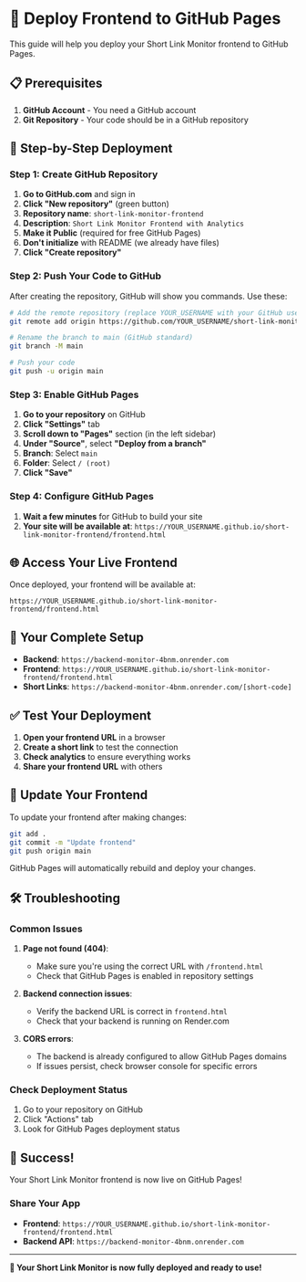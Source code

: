 # 🚀 Deploy Frontend to GitHub Pages

This guide will help you deploy your Short Link Monitor frontend to GitHub Pages.

## 📋 Prerequisites

1. **GitHub Account** - You need a GitHub account
2. **Git Repository** - Your code should be in a GitHub repository

## 🔧 Step-by-Step Deployment

### Step 1: Create GitHub Repository

1. **Go to GitHub.com** and sign in
2. **Click "New repository"** (green button)
3. **Repository name**: `short-link-monitor-frontend`
4. **Description**: `Short Link Monitor Frontend with Analytics`
5. **Make it Public** (required for free GitHub Pages)
6. **Don't initialize** with README (we already have files)
7. **Click "Create repository"**

### Step 2: Push Your Code to GitHub

After creating the repository, GitHub will show you commands. Use these:

```bash
# Add the remote repository (replace YOUR_USERNAME with your GitHub username)
git remote add origin https://github.com/YOUR_USERNAME/short-link-monitor-frontend.git

# Rename the branch to main (GitHub standard)
git branch -M main

# Push your code
git push -u origin main
```

### Step 3: Enable GitHub Pages

1. **Go to your repository** on GitHub
2. **Click "Settings"** tab
3. **Scroll down to "Pages"** section (in the left sidebar)
4. **Under "Source"**, select **"Deploy from a branch"**
5. **Branch**: Select `main`
6. **Folder**: Select `/ (root)`
7. **Click "Save"**

### Step 4: Configure GitHub Pages

1. **Wait a few minutes** for GitHub to build your site
2. **Your site will be available at**: `https://YOUR_USERNAME.github.io/short-link-monitor-frontend/frontend.html`

## 🌐 Access Your Live Frontend

Once deployed, your frontend will be available at:
```
https://YOUR_USERNAME.github.io/short-link-monitor-frontend/frontend.html
```

## 🔗 Your Complete Setup

- **Backend**: `https://backend-monitor-4bnm.onrender.com`
- **Frontend**: `https://YOUR_USERNAME.github.io/short-link-monitor-frontend/frontend.html`
- **Short Links**: `https://backend-monitor-4bnm.onrender.com/[short-code]`

## ✅ Test Your Deployment

1. **Open your frontend URL** in a browser
2. **Create a short link** to test the connection
3. **Check analytics** to ensure everything works
4. **Share your frontend URL** with others

## 🔄 Update Your Frontend

To update your frontend after making changes:

```bash
git add .
git commit -m "Update frontend"
git push origin main
```

GitHub Pages will automatically rebuild and deploy your changes.

## 🛠️ Troubleshooting

### Common Issues

1. **Page not found (404)**:
   - Make sure you're using the correct URL with `/frontend.html`
   - Check that GitHub Pages is enabled in repository settings

2. **Backend connection issues**:
   - Verify the backend URL is correct in `frontend.html`
   - Check that your backend is running on Render.com

3. **CORS errors**:
   - The backend is already configured to allow GitHub Pages domains
   - If issues persist, check browser console for specific errors

### Check Deployment Status

1. Go to your repository on GitHub
2. Click "Actions" tab
3. Look for GitHub Pages deployment status

## 🎉 Success!

Your Short Link Monitor frontend is now live on GitHub Pages! 

### Share Your App

- **Frontend**: `https://YOUR_USERNAME.github.io/short-link-monitor-frontend/frontend.html`
- **Backend API**: `https://backend-monitor-4bnm.onrender.com`

---

**🥇 Your Short Link Monitor is now fully deployed and ready to use!** 